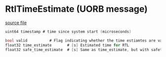 # RtlTimeEstimate (UORB message)



[source file](https://github.com/PX4/PX4-Autopilot/blob/release/1.15/msg/RtlTimeEstimate.msg)

```c
uint64 timestamp # time since system start (microseconds)

bool valid			# Flag indicating whether the time estiamtes are valid
float32 time_estimate		# [s] Estimated time for RTL
float32 safe_time_estimate	# [s] Same as time_estimate, but with safety factor and safety margin included (factor*t + margin)

```

